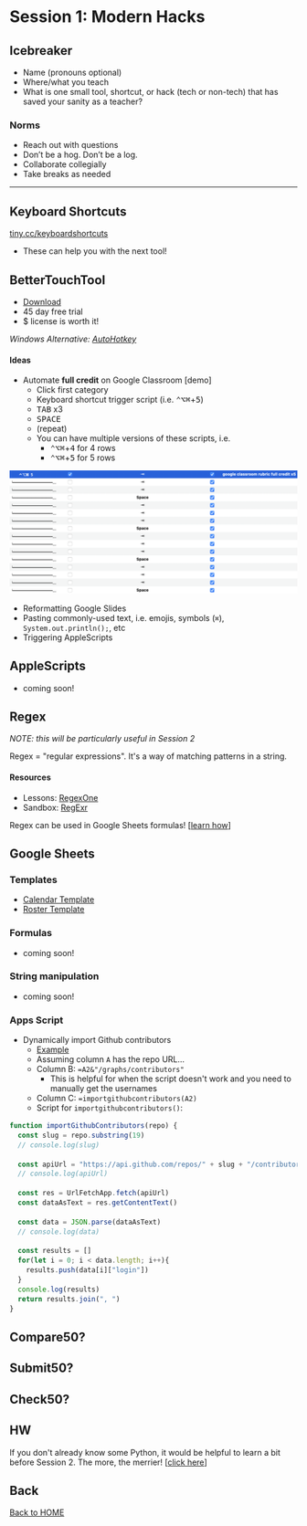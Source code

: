 # Session 1: Modern Hacks

## Icebreaker

* Name (pronouns optional)
* Where/what you teach
* What is one small tool, shortcut, or hack (tech or non-tech) that has saved your sanity as a teacher?

### Norms

* Reach out with questions
* Don’t be a hog. Don’t be a log.
* Collaborate collegially
* Take breaks as needed

---

## Keyboard Shortcuts

[tiny.cc/keyboardshortcuts](https://docs.google.com/document/d/10drl87oaEtmT6E2NQidNY3pKWYNXieEh7Kj-oZ7pDcA/preview?tab=t.0)

* These can help you with the next tool!

## BetterTouchTool

* [Download](https://folivora.ai/)
* 45 day free trial
* $ license is worth it!

_Windows Alternative: [AutoHotkey](https://www.autohotkey.com/)_

#### Ideas

* Automate **full credit** on Google Classroom [demo]
  * Click first category
  * Keyboard shortcut trigger script (i.e. <kbd>⌃⌥⌘</kbd>+<kbd>5</kbd>)
  * <kbd>TAB</kbd> x3
  * <KBD>SPACE</kbd>
  * (repeat)
  * You can have multiple versions of these scripts, i.e.
    * <kbd>⌃⌥⌘</kbd>+<kbd>4</kbd> for 4 rows
    * <kbd>⌃⌥⌘</kbd>+<kbd>5</kbd> for 5 rows

![](img/btt-rubric5.png)

* Reformatting Google Slides
* Pasting commonly-used text, i.e. emojis, symbols (`⌘`), `System.out.println();`, etc
* Triggering AppleScripts

## AppleScripts

* coming soon!

## Regex

_NOTE: this will be particularly useful in Session 2_

Regex = "regular expressions". It's a way of matching patterns in a string.

#### Resources

* Lessons: [RegexOne](https://regexone.com/)
* Sandbox: [RegExr](https://regexr.com/)

Regex can be used in Google Sheets formulas! [[learn how](https://www.benlcollins.com/spreadsheets/google-sheets-regex-formulas/)]

## Google Sheets 

### Templates

* [Calendar Template](https://docs.google.com/spreadsheets/d/1bw77ykRaJm5NNImGmGsotg28sbVLZLiW1bNV65BH7do/edit?usp=drive_link)
* [Roster Template](https://docs.google.com/spreadsheets/d/1itw40tzvjnpKQy63nqT2hwHJQ2WTSvcJu1lYdo8kYLo/edit?usp=drive_link)

### Formulas

* coming soon!

### String manipulation

* coming soon!

### Apps Script

* Dynamically import Github contributors
  * [Example](https://docs.google.com/spreadsheets/d/1gAyxJ_fvVPwsP2jXve9UKN9sNwh9w1iJXfj2RXrqDw4/edit?gid=0#gid=0)
  * Assuming column `A` has the repo URL...
  * Column B: `=A2&"/graphs/contributors"`
    * This is helpful for when the script doesn't work and you need to manually get the usernames
  * Column C: `=importgithubcontributors(A2)`
  * Script for `importgithubcontributors()`:

```js
function importGithubContributors(repo) {
  const slug = repo.substring(19)
  // console.log(slug)

  const apiUrl = "https://api.github.com/repos/" + slug + "/contributors"
  // console.log(apiUrl)

  const res = UrlFetchApp.fetch(apiUrl)
  const dataAsText = res.getContentText()
  
  const data = JSON.parse(dataAsText)
  // console.log(data)

  const results = []
  for(let i = 0; i < data.length; i++){
    results.push(data[i]["login"])
  }
  console.log(results)
  return results.join(", ")
}
```

## Compare50?



## Submit50?



## Check50?


## HW

If you don't already know some Python, it would be helpful to learn a bit before Session 2. The more, the merrier! [[click here](../README.md#suggested-hw-before-session-2-python-basics)]

## Back

[Back to HOME](../README.md)
